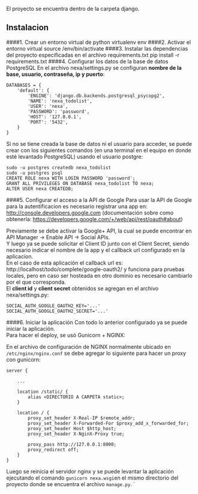 El proyecto se encuentra dentro de la carpeta django.


## Instalacion
####1. Crear un entorno virtual de python
    virtualenv env
####2. Activar el entorno virtual
    source /env/bin/activate
####3. Instalar las dependencias del proyecto especificadas en el archivo requirements.txt
    pip install -r requirements.txt
####4. Configurar los datos de la base de datos PostgreSQL 
En el archivo nexa/settings.py se configuran **nombre de la base, usuario, contraseña, ip y puerto**:

    DATABASES = {
        'default': {
            'ENGINE': 'django.db.backends.postgresql_psycopg2',
            'NAME': 'nexa_todolist',
            'USER': 'nexa',
            'PASSWORD': 'password',
            'HOST': '127.0.0.1',
            'PORT': '5432',
        }
    }

Si no se tiene creada la base de datos ni el usuario para acceder, se puede crear con los siguientes comandos (en una terminal en el equipo en donde esté levantado PostgreSQL) usando el usuario postgre:

    sudo -u postgres createdb nexa_todolist
    sudo -u postgres psql
    CREATE ROLE nexa WITH LOGIN PASSWORD 'password';
    GRANT ALL PRIVILEGES ON DATABASE nexa_todolist TO nexa;
    ALTER USER nexa CREATEDB;

####5. Configurar el acceso a la API de Google
Para usar la API de Google para la autentificacion es necesario registrar una app en: http://console.developers.google.com (documentación sobre como obtenerla: https://developers.google.com/+/web/api/rest/oauth#about)

Previamente se debe activar la Google+ API, la cual se puede encontrar en API Manager -> Enable API -> Social APIs.  
Y luego ya se puede solicitar el Client ID junto con el Client Secret, siendo necesario indicar el nombre de la app y el callback url configurado en la aplicacion.  
En el caso de esta aplicación el callback url es: http://localhost/todo/complete/google-oauth2/ y funciona para pruebas locales, pero en caso ser hosteada en otro dominio es necesario cambiarlo por el que corresponda.  
El **client id** y **client secret** obtenidos se agregan en el archivo nexa/settings.py:

    SOCIAL_AUTH_GOOGLE_OAUTH2_KEY='...'
    SOCIAL_AUTH_GOOGLE_OAUTH2_SECRET='...'

####6. Iniciar la aplicación
Con todo lo anterior configurado ya se puede iniciar la aplicación.  
Para hacer el deploy, se usó Gunicorn + NGINX:  

En el archivo de configuración de NGINX normalmente ubicado en `/etc/nginx/nginx.conf` se debe agregar lo siguiente para hacer un proxy con gunicorn:

    server {

        ...

        location /static/ {
            alias <DIRECTORIO A CARPETA static>;
        }

        location / {
            proxy_set_header X-Real-IP $remote_addr;
            proxy_set_header X-Forwarded-For $proxy_add_x_forwarded_for;
            proxy_set_header Host $http_host;
            proxy_set_header X-NginX-Proxy true;

            proxy_pass http://127.0.0.1:8000;
            proxy_redirect off;
        }
    }

Luego se reinicia el servidor nginx y se puede levantar la aplicación ejecutando el comando `gunicorn nexa.wsgi`en el mismo directorio del proyecto donde se encuentra el archivo `manage.py`.
`